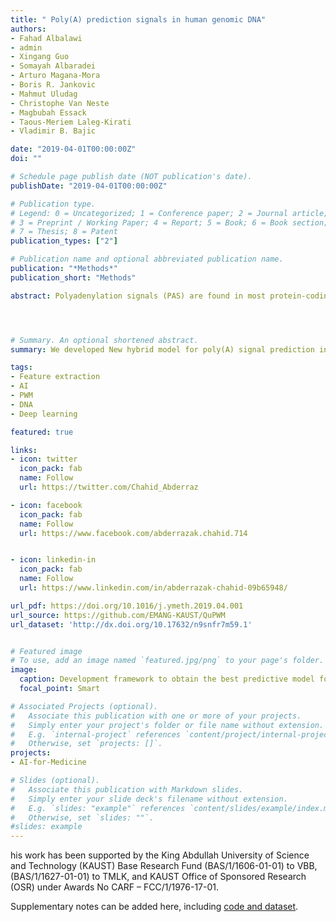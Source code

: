 ```yaml
---
title: " Poly(A) prediction signals in human genomic DNA"
authors:
- Fahad Albalawi
- admin
- Xingang Guo
- Somayah Albaradei
- Arturo Magana-Mora
- Boris R. Jankovic
- Mahmut Uludag
- Christophe Van Neste
- Magbubah Essack  
- Taous-Meriem Laleg-Kirati
- Vladimir B. Bajic

date: "2019-04-01T00:00:00Z"
doi: ""

# Schedule page publish date (NOT publication's date).
publishDate: "2019-04-01T00:00:00Z"

# Publication type.
# Legend: 0 = Uncategorized; 1 = Conference paper; 2 = Journal article;
# 3 = Preprint / Working Paper; 4 = Report; 5 = Book; 6 = Book section;
# 7 = Thesis; 8 = Patent
publication_types: ["2"]

# Publication name and optional abbreviated publication name.
publication: "*Methods*"
publication_short: "Methods"

abstract: Polyadenylation signals (PAS) are found in most protein-coding and some non-coding genes in eukaryotes. Their accurate recognition improves understanding gene regulation mechanisms and recognition of the 3′-end of transcribed gene regions where premature or alternate transcription ends may lead to various diseases. Although different methods and tools for in-silico prediction of genomic signals have been proposed, the correct identification of PAS in genomic DNA remains challenging due to a vast number of non-relevant hexamers identical to PAS hexamers. In this study, we developed a novel method for PAS recognition. The method is implemented in a hybrid PAS recognition model (HybPAS), which is based on deep neural networks (DNNs) and logistic regression models (LRMs). One of such models is developed for each of the 12 most frequent human PAS hexamers. DNN models appeared the best for eight PAS types (including the two most frequent PAS hexamers), while LRM appeared best for the remaining four PAS types. The new models use different combinations of signal processing-based, statistical, and sequence-based features as input. The results obtained on human genomic data show that HybPAS outperforms the well-tuned state-of-the-art Omni-PolyA models, reducing the classification error for different PAS hexamers by up to 57.35% for 10 out of 12 PAS types, with Omni-PolyA models being better for two PAS types. For the most frequent PAS types, ‘AATAAA’ and ‘ATTAAA’, HybPAS reduced the error rate by 35.14% and 34.48%, respectively. On average, HybPAS reduces the error by 30.29%. HybPAS is implemented partly in Python and in MATLAB available at https://github.com/EMANG-KAUST/PolyA_Prediction_LRM_DNN.




# Summary. An optional shortened abstract.
summary: We developed New hybrid model for poly(A) signal prediction in human DNA is developed. It contains 8 deep neural networks and 4 logistic regression models. A novel feature generation method is used to extract relevant patterns in the DNA sequences.

tags:
- Feature extraction
- AI
- PWM
- DNA
- Deep learning

featured: true

links:
- icon: twitter
  icon_pack: fab
  name: Follow
  url: https://twitter.com/Chahid_Abderraz

- icon: facebook
  icon_pack: fab
  name: Follow
  url: https://www.facebook.com/abderrazak.chahid.714


- icon: linkedin-in
  icon_pack: fab
  name: Follow
  url: https://www.linkedin.com/in/abderrazak-chahid-09b65948/

url_pdf: https://doi.org/10.1016/j.ymeth.2019.04.001
url_source: https://github.com/EMANG-KAUST/QuPWM
url_dataset: 'http://dx.doi.org/10.17632/n9snfr7m59.1'


# Featured image
# To use, add an image named `featured.jpg/png` to your page's folder.
image:
  caption: Development framework to obtain the best predictive model for an individual PAS variant.
  focal_point: Smart

# Associated Projects (optional).
#   Associate this publication with one or more of your projects.
#   Simply enter your project's folder or file name without extension.
#   E.g. `internal-project` references `content/project/internal-project/index.md`.
#   Otherwise, set `projects: []`.
projects:
- AI-for-Medicine

# Slides (optional).
#   Associate this publication with Markdown slides.
#   Simply enter your slide deck's filename without extension.
#   E.g. `slides: "example"` references `content/slides/example/index.md`.
#   Otherwise, set `slides: ""`.
#slides: example
---
```

his work has been supported by the King Abdullah University of Science and Technology (KAUST) Base Research Fund (BAS/1/1606-01-01) to VBB, (BAS/1/1627-01-01) to TMLK, and KAUST Office of Sponsored Research (OSR) under Awards No CARF – FCC/1/1976-17-01.

Supplementary notes can be added here, including [code and dataset](https://github.com/EMANG-KAUST/QuPWM).
